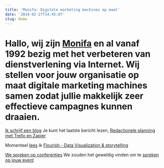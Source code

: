 ```yaml
---
title: 'Monifa: Digitale marketing machines op maat'
date: '2014-02-27T14:45:07'
slug: Home
---
```

# Hallo, wij zijn [Monifa](/about/) en al vanaf 1992 bezig met het verbeteren van dienstverlening via Internet. Wij stellen voor jouw organisatie op maat digitale marketing machines samen zodat jullie makkelijk zeer effectieve campagnes kunnen draaien.




[Ik schrijf een blog](/writing) Je kunt het laatste bericht lezen, [Redactionele planning met Trello en Zapier](/journal/editorial-planning-with-trello-and-zapier)

Momenteel [lees](/reading) ik [Flourish - Data Visualization & storytelling](https://flourish.studio/)

[We spreken op conferenties](/speaking) We zouden het geweldig vinden om te [spreken op jouw event](/contact)
